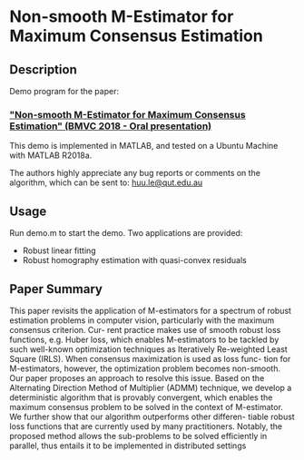 # Non-smooth M-Estimator for Maximum Consensus Estimation

## Description
Demo program for the paper:

### ["Non-smooth M-Estimator for Maximum Consensus Estimation" (BMVC 2018 - Oral presentation)](https://www.researchgate.net/publication/326258296_Non-smooth_M-estimator_for_Maximum_Consensus_Estimation)

This demo is implemented in MATLAB, and tested on a Ubuntu Machine with
MATLAB R2018a. 

The authors highly appreciate any bug reports or comments on the algorithm,
which can be sent to: huu.le@qut.edu.au


## Usage
Run demo.m to start the demo. Two applications are provided:
* Robust linear fitting
* Robust homography estimation with quasi-convex residuals

## Paper Summary
This paper revisits the application of M-estimators for a spectrum of robust estimation
problems in computer vision, particularly with the maximum consensus criterion. Cur-
rent practice makes use of smooth robust loss functions, e.g. Huber loss, which enables
M-estimators to be tackled by such well-known optimization techniques as Iteratively
Re-weighted Least Square (IRLS). When consensus maximization is used as loss func-
tion for M-estimators, however, the optimization problem becomes non-smooth. Our
paper proposes an approach to resolve this issue. Based on the Alternating Direction
Method of Multiplier (ADMM) technique, we develop a deterministic algorithm that is
provably convergent, which enables the maximum consensus problem to be solved in the
context of M-estimator. We further show that our algorithm outperforms other differen-
tiable robust loss functions that are currently used by many practitioners. Notably, the
proposed method allows the sub-problems to be solved efficiently in parallel, thus entails
it to be implemented in distributed settings









